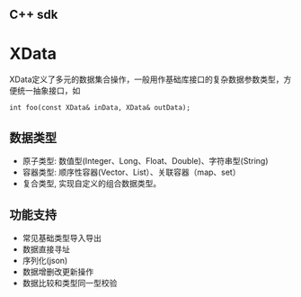 ## C++ sdk

# XData

XData定义了多元的数据集合操作，一般用作基础库接口的复杂数据参数类型，方便统一抽象接口，如
```
int foo(const XData& inData, XData& outData);
```

## 数据类型

- 原子类型: 数值型(Integer、Long、Float、Double)、字符串型(String)
- 容器类型: 顺序性容器(Vector、List）、关联容器（map、set）
- 复合类型, 实现自定义的组合数据类型。

## 功能支持

- 常见基础类型导入导出
- 数据直接寻址
- 序列化(json)
- 数据增删改更新操作
- 数据比较和类型同一型校验



